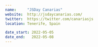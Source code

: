 ```yaml
---
name:     "JSDay Canarias"
website:  http://jsdaycanarias.com/
twitter:  https://twitter.com/canariasjs
location: Tenerife, Spain

date_start: 2022-05-05
date_end:   2022-05-08
---
```

